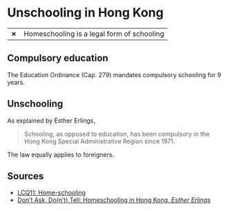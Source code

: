 # Unschooling in Hong Kong

|       |                                            |
| ----- | ------------------------------------------ |
| **✗** | Homeschooling is a legal form of schooling |

## Compulsory education

The Education Ordinance (Cap. 279) mandates compulsory schooling for 9 years.

## Unschooling

As explained by Esther Erlings,

> Schooling, as opposed to education, has been compulsory in the Hong Kong Special Administrative Region since 1971.

The law equally applies to foreigners.

## Sources

- [LCQ11: Home-schooling](https://www.info.gov.hk/gia/general/201410/15/P201410150219.htm)
- [Don’t Ask, Do(n’t) Tell: Homeschooling in Hong Kong, _Esther Erlings_](https://www.cambridge.org/core/journals/asian-journal-of-law-and-society/article/abs/dont-ask-dont-tell-homeschooling-in-hong-kong/6E1FE6AC79ADE93AAD85895178D60C41)
